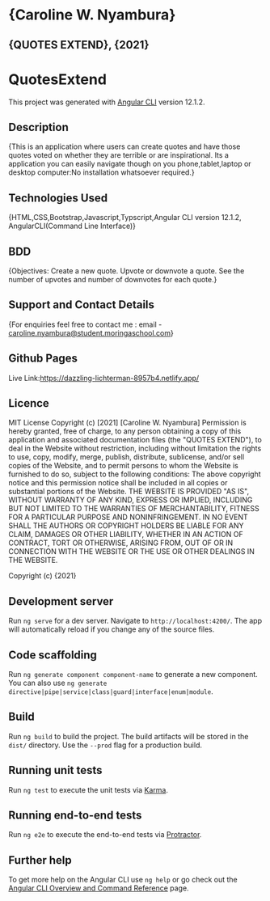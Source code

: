 # {Caroline W. Nyambura}
## {QUOTES EXTEND}, {2021}

# QuotesExtend

This project was generated with [Angular CLI](https://github.com/angular/angular-cli) version 12.1.2.

## Description
{This is an application where users can create quotes and have those quotes voted on whether they are terrible or are inspirational.  Its a application you can easily navigate though on you phone,tablet,laptop or desktop computer:No installation whatsoever required.}


## Technologies Used
{HTML,CSS,Bootstrap,Javascript,Typscript,Angular CLI version 12.1.2, AngularCLI(Command Line Interface)}

## BDD
{Objectives:
Create a new quote.
Upvote or downvote a quote.
See the number of upvotes and number of downvotes for each quote.}

## Support and Contact Details

{For enquiries feel free to contact me : email - caroline.nyambura@student.moringaschool.com}

## Github Pages

Live Link:https://dazzling-lichterman-8957b4.netlify.app/

## Licence
MIT License Copyright (c) [2021] [Caroline W. Nyambura] Permission is hereby granted, free of charge, to any person obtaining a copy of this application and associated documentation files (the "QUOTES EXTEND"), to deal in the Website without restriction, including without limitation the rights to use, copy, modify, merge, publish, distribute, sublicense, and/or sell copies of the Website, and to permit persons to whom the Website is furnished to do so, subject to the following conditions: The above copyright notice and this permission notice shall be included in all copies or substantial portions of the Website. THE WEBSITE IS PROVIDED "AS IS", WITHOUT WARRANTY OF ANY KIND, EXPRESS OR IMPLIED, INCLUDING BUT NOT LIMITED TO THE WARRANTIES OF MERCHANTABILITY, FITNESS FOR A PARTICULAR PURPOSE AND NONINFRINGEMENT. IN NO EVENT SHALL THE AUTHORS OR COPYRIGHT HOLDERS BE LIABLE FOR ANY CLAIM, DAMAGES OR OTHER LIABILITY, WHETHER IN AN ACTION OF CONTRACT, TORT OR OTHERWISE, ARISING FROM, OUT OF OR IN CONNECTION WITH THE WEBSITE OR THE USE OR OTHER DEALINGS IN THE WEBSITE.

Copyright (c) {2021}

## Development server

Run `ng serve` for a dev server. Navigate to `http://localhost:4200/`. The app will automatically reload if you change any of the source files.

## Code scaffolding

Run `ng generate component component-name` to generate a new component. You can also use `ng generate directive|pipe|service|class|guard|interface|enum|module`.

## Build

Run `ng build` to build the project. The build artifacts will be stored in the `dist/` directory. Use the `--prod` flag for a production build.

## Running unit tests

Run `ng test` to execute the unit tests via [Karma](https://karma-runner.github.io).

## Running end-to-end tests

Run `ng e2e` to execute the end-to-end tests via [Protractor](http://www.protractortest.org/).

## Further help

To get more help on the Angular CLI use `ng help` or go check out the [Angular CLI Overview and Command Reference](https://angular.io/cli) page.
